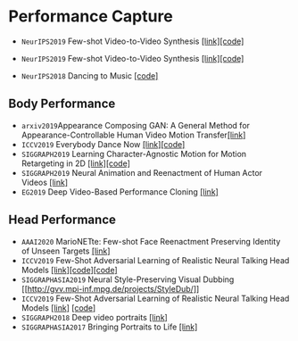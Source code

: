# Performance Capture
* `NeurIPS2019` Few-shot Video-to-Video Synthesis [[link]](https://nvlabs.github.io/few-shot-vid2vid/)[[code]](https://github.com/NVlabs/few-shot-vid2vid)
* `NeurIPS2019` Few-shot Video-to-Video Synthesis [[link]](https://nvlabs.github.io/few-shot-vid2vid/)[[code]](https://github.com/NVlabs/few-shot-vid2vid) 

* `NeurIPS2018` Dancing to Music [[code]](https://github.com/NVIDIA/Dancing2Music)

## Body Performance
* `arxiv2019`Appearance Composing GAN: A General Method for Appearance-Controllable Human Video Motion Transfer[[link]](https://arxiv.org/pdf/1911.10672.pdf)
* `ICCV2019` Everybody Dance Now [[link]](https://carolineec.github.io/everybody_dance_now/)[[code]](https://carolineec.github.io/everybody_dance_now/#code)
* `SIGGRAPH2019` Learning Character-Agnostic Motion for Motion Retargeting in 2D [[link]](https://motionretargeting2d.github.io/)[[code]](https://github.com/ChrisWu1997/2D-Motion-Retargeting)
* `SIGGRAPH2019` Neural Animation and Reenactment of Human Actor Videos [[link]](http://gvv.mpi-inf.mpg.de/projects/wxu/HumanReenactment/)
* `EG2019` Deep Video-Based Performance Cloning [[link]](https://arxiv.org/abs/1808.06847)

## Head Performance
* `AAAI2020` MarioNETte: Few-shot Face Reenactment Preserving Identity of Unseen Targets [[link]](https://hyperconnect.github.io/MarioNETte/)
* `ICCV2019` Few-Shot Adversarial Learning of Realistic Neural Talking Head Models [[link]](https://arxiv.org/abs/1905.08233v1)[[code]](https://github.com/grey-eye/talking-heads)[[code]](https://github.com/vincent-thevenin/Realistic-Neural-Talking-Head-Models)
* `SIGGRAPHASIA2019` Neural Style-Preserving Visual Dubbing [[http://gvv.mpi-inf.mpg.de/projects/StyleDub/]]
* `ICCV2019` Few-Shot Adversarial Learning of Realistic Neural Talking Head Models [[link]](https://arxiv.org/pdf/1905.08233v2.pdf) [[code]](https://github.com/vincent-thevenin/Realistic-Neural-Talking-Head-Models)
* `SIGGRAPH2018` Deep video portraits [[link]](https://gvv.mpi-inf.mpg.de/projects/DeepVideoPortraits/)
* `SIGGRAPHASIA2017` Bringing Portraits to Life [[link]](http://cs.tau.ac.il/~averbuch1/portraitslife/index.htm)

